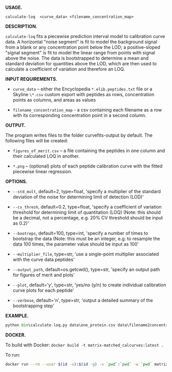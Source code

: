 **USAGE.**

`calculate-loq  <curve_data> <filename_concentration_map>`


**DESCRIPTION.**

`calculate-loq` fits a piecewise prediction interval model to calibration
curve data. A horizontal "noise segment" is fit to model the background
signal from a blank or any concentration point below the LOD;
a positive-sloped "signal segment" is fit to model the linear range
from points with signal above the noise. The data is bootstrapped to
determine a mean and standard deviation for quantities above the LOD,
which are then used to calculate a coefficient of variation and
therefore an LOQ.


**INPUT REQUIREMENTS.**

- `curve_data` – either the Encyclopedia `*.elib.peptides.txt` file or a
Skyline `\*.csv` custom export with peptides as rows, concentration
points as columns, and areas as values

- `filename_concentration_map` - a csv containing each filename as a row
with its corresponding concentration point in a second column.


**OUTPUT.**

The program writes files to the folder curvefits-output by default.
The following files will be created:

- `figures_of_merit.csv` – a file containing the peptides in one column
and their calculated LOQ in another.

- `*.png` – (optional) plots of each peptide calibration curve with the
fitted piecewise linear regression.

**OPTIONS.**

- `--std_mult`, default=2, type=float,
'specify a multiplier of the standard deviation of the noise for
determining limit of detection (LOD)'

- `--cv_thresh`, default=0.2, type=float,
'specify a coefficient of variation threshold for determining limit of
quantitation (LOQ) (Note: this should be a decimal, not a percentage,
e.g. 20% CV threshold should be input as 0.2)'

- `--bootreps`, default=100, type=int,
'specify a number of times to bootstrap the data (Note: this must be an
integer, e.g. to resample the data 100 times, the parameter value
should be input as 100'

- `--multiplier_file`, type=str,
'use a single-point multiplier associated with the curve data peptides'

- `--output_path`, default=os.getcwd(), type=str,
'specify an output path for figures of merit and plots'

- `--plot`, default='y', type=str,
'yes/no (y/n) to create individual calibration curve plots for each
peptide'

- `--verbose`, default='n', type=str,
'output a detailed summary of the bootstrapping step'


**EXAMPLE.**

```python
python bin\calculate-loq.py data\one_protein.csv data\filename2concentration.csv --multiplier_file data\multiplier_file.csv
```

**DOCKER.**

To build with Docker: `docker build -t matrix-matched_calcurves:latest .`

To run:

```bash
docker run --rm --user $(id -u):$(id -g) -v `pwd`:`pwd` -w `pwd` matrix-matched_calcurves:latest <curve_data> <filename_concentraion_map>
```
